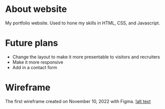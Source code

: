 # About website
My portfolio website. Used to hone my skills in HTML, CSS, and Javascript. 

# Future plans
* Change the layout to make it more presentable to visitors and recruiters
* Make it more responsive
* Add in a contact form 

# Wireframe

The first wireframe created on November 10, 2022 with Figma.
[!alt text](./images/Wireframe.PNG)